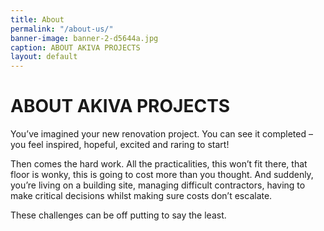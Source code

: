 ```yaml
---
title: About
permalink: "/about-us/"
banner-image: banner-2-d5644a.jpg
caption: ABOUT AKIVA PROJECTS
layout: default
---
```


# ABOUT AKIVA PROJECTS

You’ve imagined your new renovation project. You can see it completed – you feel inspired, hopeful, excited and raring to start!

Then comes the hard work.  All the practicalities, this won’t fit there, that floor is wonky, this is going to cost more than you thought.  And suddenly, you’re living on a building site, managing difficult contractors, having to make critical decisions whilst making sure costs don’t escalate.

These challenges can be off putting to say the least.